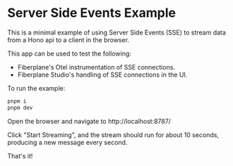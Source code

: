 # Server Side Events Example

This is a minimal example of using Server Side Events (SSE) to stream data from a Hono api to a client in the browser.

This app can be used to test the following:

- Fiberplane's Otel instrumentation of SSE connections.
- Fiberplane Studio's handling of SSE connections in the UI.

To run the example:

```bash
pnpm i
pnpm dev
```

Open the browser and navigate to http://localhost:8787/

Click "Start Streaming", and the stream should run for about 10 seconds, producing a new message every second.

That's it!